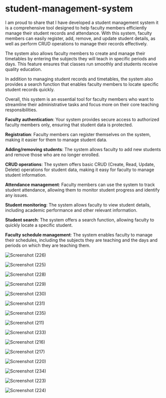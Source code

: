 # student-management-system
I am proud to share that I have developed a student management system it is a comprehensive tool designed to help faculty members efficiently manage their student records and attendance. With this system, faculty members can easily register, add, remove, and update student details, as well as perform CRUD operations to manage their records effectively.

The system also allows faculty members to create and manage their timetables by entering the subjects they will teach in specific periods and days. This feature ensures that classes run smoothly and students receive quality education.

In addition to managing student records and timetables, the system also provides a search function that enables faculty members to locate specific student records quickly.

Overall, this system is an essential tool for faculty members who want to streamline their administrative tasks and focus more on their core teaching responsibilities.

**Faculty authentication**: Your system provides secure access to authorized faculty members only, ensuring that student data is protected.

**Registration**: Faculty members can register themselves on the system, making it easier for them to manage student data.

**Adding/removing students**: The system allows faculty to add new students and remove those who are no longer enrolled.

**CRUD operations**: The system offers basic CRUD (Create, Read, Update, Delete) operations for student data, making it easy for faculty to manage student information.

**Attendance management**: Faculty members can use the system to track student attendance, allowing them to monitor student progress and identify any issues.

**Student monitoring**: The system allows faculty to view student details, including academic performance and other relevant information.

**Student search**: The system offers a search function, allowing faculty to quickly locate a specific student.

**Faculty schedule management**: The system enables faculty to manage their schedules, including the subjects they are teaching and the days and periods on which they are teaching them.


![Screenshot (226)](https://github.com/obula-sai/student-management-system/assets/110908237/d421c7cb-aede-4162-8f2f-aff9dc9c1141)



![Screenshot (225)](https://github.com/obula-sai/student-management-system/assets/110908237/a9c1df17-17e5-46e4-9315-7621c765dfb8)



![Screenshot (228)](https://github.com/obula-sai/student-management-system/assets/110908237/c1f7b197-b12a-43bc-ae38-e2976f6dca92)



![Screenshot (229)](https://github.com/obula-sai/student-management-system/assets/110908237/c35471a7-70a9-43c4-b4d1-f2c8a91d5df5)



![Screenshot (230)](https://github.com/obula-sai/student-management-system/assets/110908237/f4db4b52-eb54-449b-a239-269db9b13d89)



![Screenshot (231)](https://github.com/obula-sai/student-management-system/assets/110908237/88ddbad6-0492-4073-b41f-0dac0e985c8e)



![Screenshot (235)](https://github.com/obula-sai/student-management-system/assets/110908237/0cf2fcc3-70e3-4c69-b25f-e78a44958dd6)



![Screenshot (211)](https://github.com/obula-sai/student-management-system/assets/110908237/cc95bfab-a9db-469e-81f5-d11ffa297a04)



![Screenshot (233)](https://github.com/obula-sai/student-management-system/assets/110908237/4ee481ed-8eb9-4d23-a0e9-b27c4c051176)



![Screenshot (216)](https://github.com/obula-sai/student-management-system/assets/110908237/10e45b6d-5b9b-405a-8433-6fa4649dd851)



![Screenshot (217)](https://github.com/obula-sai/student-management-system/assets/110908237/8fe46147-7d1d-41f8-91fb-f7f95c67d2ac)



![Screenshot (220)](https://github.com/obula-sai/student-management-system/assets/110908237/70a30cc7-8e80-4562-8505-ae4fc939ece5)



![Screenshot (234)](https://github.com/obula-sai/student-management-system/assets/110908237/67fbe699-4fb4-472d-8d1e-4e18d2d2bedd)


![Screenshot (223)](https://github.com/obula-sai/student-management-system/assets/110908237/298ea239-e22f-46e7-acff-42e989dff088)


![Screenshot (224)](https://github.com/obula-sai/student-management-system/assets/110908237/ad100ace-a859-4358-8d8b-e322ee8d5fa7)








